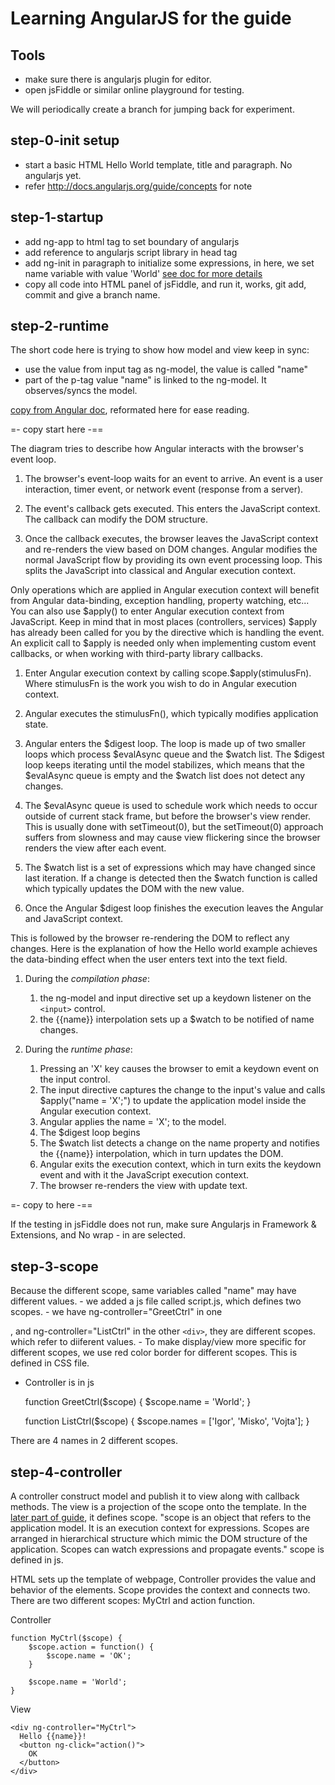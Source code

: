 # Learning AngularJS for the guide

## Tools
- make sure there is angularjs plugin for editor.
- open jsFiddle or similar online playground for testing.

We will periodically create a branch for jumping back for experiment.
 
## step-0-init setup
  - start a basic HTML Hello World template, title and paragraph. No angularjs yet.
  - refer http://docs.angularjs.org/guide/concepts for note

## step-1-startup
  - add ng-app to html tag to set boundary of angularjs
  - add reference to angularjs script library in head tag
  - add ng-init in paragraph to initialize some expressions, in here, we set name variable with value 'World' [see doc for more details](http://docs.angularjs.org/api/ng.directive:ngInit)
  - copy all code into HTML panel of jsFiddle, and run it, works, git add, commit and give a branch name.

## step-2-runtime

The short code here is trying to show how model and view keep in sync:

- use the value from input tag as ng-model, the value is called "name"
- part of the p-tag value "name" is linked to the ng-model. It observes/syncs the model. 

[copy from Angular doc](http://docs.angularjs.org/guide/concepts), reformated here for ease reading. 

=- copy start here -==

The diagram tries to describe how Angular interacts with the browser's event loop. 

1. The browser's event-loop waits for an event to arrive. An event is a user interaction, timer event, or network event (response from a server). 

2. The event's callback gets executed. This enters the JavaScript context. The callback can modify the DOM structure. 

3. Once the callback executes, the browser leaves the JavaScript context and re-renders the view based on DOM changes. Angular modifies the normal JavaScript flow by providing its own event processing loop. This splits the JavaScript into classical and Angular execution context. 
  
Only operations which are applied in Angular execution context will benefit from Angular data-binding, exception handling, property watching, etc... You can also use $apply() to enter Angular execution context from JavaScript. Keep in mind that in most places (controllers, services) $apply has already been called for you by the directive which is handling the event. An explicit call to $apply is needed only when implementing custom event callbacks, or when working with third-party library callbacks. 

 1. Enter Angular execution context by calling scope.$apply(stimulusFn). Where stimulusFn is the work you wish to do in Angular execution context. 
  	
 2. Angular executes the stimulusFn(), which typically modifies application state. 
  	
 3. Angular enters the $digest loop. The loop is made up of two smaller loops which process $evalAsync queue and the $watch list. The $digest loop keeps iterating until the model stabilizes, which means that the $evalAsync queue is empty and the $watch list does not detect any changes. 
  	
 4. The $evalAsync queue is used to schedule work which needs to occur outside of current stack frame, but before the browser's view render. This is usually done with setTimeout(0), but the setTimeout(0) approach suffers from slowness and may cause view flickering since the browser renders the view after each event. 
  	
 5. The $watch list is a set of expressions which may have changed since last iteration. If a change is detected then the $watch function is called which typically updates the DOM with the new value. 
  	
 6. Once the Angular $digest loop finishes the execution leaves the Angular and JavaScript context. 
  	
This is followed by the browser re-rendering the DOM to reflect any changes. Here is the explanation of how the Hello world example achieves the data-binding effect when the user enters text into the text field. 
  	
 1. During the *compilation phase*: 
  	1. the ng-model and input directive set up a keydown listener on the `<input>` control. 
  	2. the {{name}} interpolation sets up a $watch to be notified of name changes. 
  	
 2. During the *runtime phase*: 
  	1. Pressing an 'X' key causes the browser to emit a keydown event on the input control. 
  	2. The input directive captures the change to the input's value and calls $apply("name = 'X';") to update the application model inside the Angular execution context. 
  	3. Angular applies the name = 'X'; to the model. 
  	4. The $digest loop begins 
  	5. The $watch list detects a change on the name property and notifies the {{name}} interpolation, which in turn updates the DOM. 
  	6. Angular exits the execution context, which in turn exits the keydown event and with it the JavaScript execution context. 
  	7. The browser re-renders the view with update text.
  	
=- copy to here -==  	
  	
If the testing in jsFiddle does not run, make sure Angularjs in Framework & Extensions, and No wrap - in <head> are selected.

## step-3-scope
Because the different scope, same variables called "name" may have different values.
	- we added a js file called script.js, which defines two scopes.
	- we have ng-controller="GreetCtrl" in one <div>, and ng-controller="ListCtrl" in the other `<div>`, they are different scopes. which refer to diiferent values.
	- To make display/view more specific for different scopes, we use red color border for different scopes. This is defined in CSS file.
- Controller is in js

	function GreetCtrl($scope) {
		$scope.name = 'World';
		}
		
	function ListCtrl($scope) {
		$scope.names = ['Igor', 'Misko', 'Vojta'];
	}

There are 4 names in 2 different scopes.

## step-4-controller
A controller construct model and publish it to view along with callback methods. The view is a projection of the scope onto the template. In the [later part of guide](http://docs.angularjs.org/guide/scope), it defines scope. "scope is an object that refers to the application model. It is an execution context for expressions. Scopes are arranged in hierarchical structure which mimic the DOM structure of the application. Scopes can watch expressions and propagate events." scope is defined in js.

HTML sets up the template of webpage, Controller provides the value and behavior of the elements. Scope provides the context and connects two. There are two different scopes: MyCtrl and action function. 

Controller
	
	function MyCtrl($scope) {
		$scope.action = function() {
    		$scope.name = 'OK';
    	}
    
    	$scope.name = 'World';
    }

View
    
	<div ng-controller="MyCtrl">
      Hello {{name}}!
      <button ng-click="action()">
        OK
      </button>
    </div>




